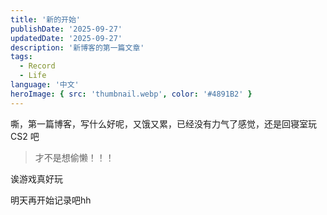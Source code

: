 ```yaml
---
title: '新的开始'
publishDate: '2025-09-27'
updatedDate: '2025-09-27'
description: '新博客的第一篇文章'
tags:
  - Record
  - Life
language: '中文'
heroImage: { src: 'thumbnail.webp', color: '#4891B2' }
---
```


嘶，第一篇博客，写什么好呢，又饿又累，已经没有力气了感觉，还是回寝室玩 CS2 吧

> 才不是想偷懒！！！

诶游戏真好玩

明天再开始记录吧hh
